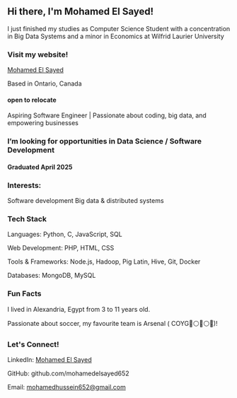 ##  Hi there, I'm Mohamed El Sayed!
 I just finished my studies as Computer Science Student with a concentration in Big Data Systems and a minor in Economics at Wilfrid Laurier University

 ### Visit my website!
 [Mohamed El Sayed](https://mohamed-portfolio-website.vercel.app)

 Based in Ontario, Canada
#### open to relocate

 Aspiring Software Engineer | Passionate about coding, big data, and empowering businesses

### I’m looking for opportunities in Data Science / Software Development
#### Graduated April 2025

###  Interests:

Software development
Big data & distributed systems


###  Tech Stack

Languages: Python, C, JavaScript, SQL

Web Development: PHP, HTML, CSS

Tools & Frameworks: Node.js, Hadoop, Pig Latin, Hive, Git, Docker

Databases: MongoDB, MySQL


###  Fun Facts

 I lived in Alexandria, Egypt from 3 to 11 years old.

 Passionate about soccer, my favourite team is Arsenal ( COYG🔴⚪🔴⚪🔴)!






###  Let's Connect!

LinkedIn: [Mohamed El Sayed](https://www.linkedin.com/in/mohamedelsayed7/)

GitHub: github.com/mohamedelsayed652

Email: mohamedhussein652@gmail.com
<!--
**mohamedelsayed652/mohamedelsayed652** is a ✨ _special_ ✨ repository because its `README.md` (this file) appears on your GitHub profile.

Here are some ideas to get you started:

- 🔭 I’m currently working on ...
- 🌱 I’m currently learning ...
- 👯 I’m looking to collaborate on ...
- 🤔 I’m looking for help with ...
- 💬 Ask me about ...
- 📫 How to reach me: ...
- 😄 Pronouns: ...
- ⚡ Fun fact: ...
-->
